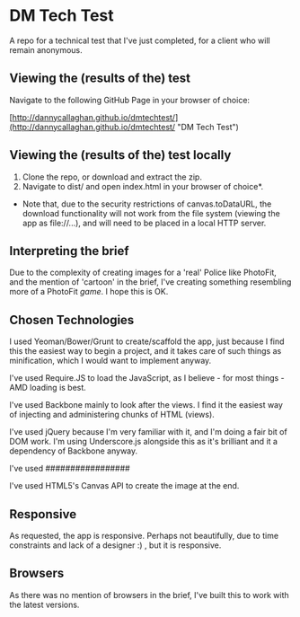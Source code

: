 DM Tech Test
============

A repo for a technical test that I've just completed, for a client who will remain anonymous.

Viewing the (results of the) test
---------------------------------

Navigate to the following GitHub Page in your browser of choice:

[http://dannycallaghan.github.io/dmtechtest/](http://dannycallaghan.github.io/dmtechtest/ "DM Tech Test")

Viewing the (results of the) test locally
-----------------------------------------

1.  Clone the repo, or download and extract the zip.
2.  Navigate to dist/ and open index.html in your browser of choice*.

* Note that, due to the security restrictions of canvas.toDataURL, the download functionality will not work from the file system (viewing the app as file://...), and will need to be placed in a local HTTP server.

Interpreting the brief
----------------------

Due to the complexity of creating images for a 'real' Police like PhotoFit, and the mention of 'cartoon' in the brief, I've creating something resembling more of a PhotoFit *game*. I hope this is OK.

Chosen Technologies
------------

I used Yeoman/Bower/Grunt to create/scaffold the app, just because I find this the easiest way to begin a project, and it takes care of such things as minification, which I would want to implement anyway.

I've used Require.JS to load the JavaScript, as I believe - for most things - AMD loading is best.

I've used Backbone mainly to look after the views. I find it the easiest way of injecting and administering chunks of HTML (views).

I've used jQuery because I'm very familiar with it, and I'm doing a fair bit of DOM work. I'm using Underscore.js alongside this as it's brilliant and it a dependency of Backbone anyway.

I've used #################

I've used HTML5's Canvas API to create the image at the end.

Responsive
----------

As requested, the app is responsive. Perhaps not beautifully, due to time constraints and lack of a designer :) , but it is responsive.

Browsers
-------------------

As there was no mention of browsers in the brief, I've built this to work with the latest versions.
